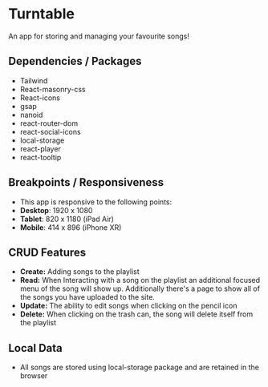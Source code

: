 # Turntable
An app for storing and managing your favourite songs!

## Dependencies / Packages
- Tailwind
- React-masonry-css
- React-icons
- gsap
- nanoid
- react-router-dom
- react-social-icons
- local-storage
- react-player
- react-tooltip

## Breakpoints / Responsiveness
- This app is responsive to the following points: 
- **Desktop**: 1920 x 1080
- **Tablet**: 820 x 1180 (iPad Air)
- **Mobile**: 414 x 896 (iPhone XR)

## CRUD Features
- **Create:** Adding songs to the playlist
- **Read:** When Interacting with a song on the playlist an additional focused menu of the song will show up. Additionally there's a page to show all of the songs you have uploaded to the site.
- **Update:** The ability to edit songs when clicking on the pencil icon
- **Delete:** When clicking on the trash can, the song will delete itself from the playlist

## Local Data
- All songs are stored using local-storage package and are retained in the browser

